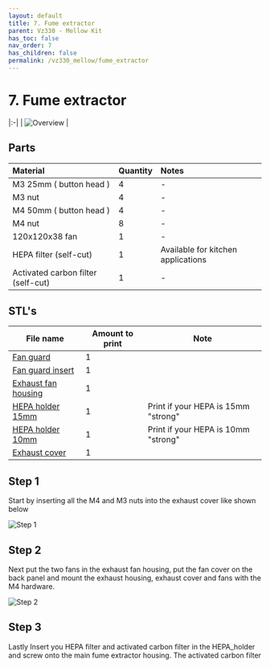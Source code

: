 ```yaml
---
layout: default
title: 7. Fume extractor
parent: Vz330 - Mellow Kit
has_toc: false
nav_order: 7
has_children: false
permalink: /vz330_mellow/fume_extractor
---
```


# 7. Fume extractor

|:-|
| ![Overview](../assets/images/manual/vz330_mellow/fume/overview.png) |

## Parts

| Material                           | Quantity | Notes                              |
|:-----------------------------------|:---------|:-----------------------------------|
| M3 25mm ( button head )            | 4        | -                                  |
| M3 nut                             | 4        | -                                  |
| M4 50mm ( button head )            | 4        | -                                  |
| M4 nut                             | 8        | -                                  |
| 120x120x38 fan                     | 1        | -                                  |
| HEPA filter (self-cut)             | 1        | Available for kitchen applications |
| Activated carbon filter (self-cut) | 1        | -                                  |

## STL's

| File name               | Amount to print | Note                                |
|-------------------------|-----------------|-------------------------------------|
| [Fan guard][]           | 1               |                                     |
| [Fan guard insert][]    | 1               |                                     |
| [Exhaust fan housing][] | 1               |                                     |
| [HEPA holder 15mm][]    | 1               | Print if your HEPA is 15mm "strong" |
| [HEPA holder 10mm][]    | 1               | Print if your HEPA is 10mm "strong" |
| [Exhaust cover][]       | 1               |                                     |

## Step 1

Start by inserting all the M4 and M3 nuts into the exhaust cover like shown below

![Step 1](../assets/images/manual/vz330_mellow/fume/step1.png)

## Step 2

Next put the two fans in the exhaust fan housing, put the fan cover on the back panel and mount the exhaust housing, exhaust cover and fans with the M4 hardware.

![Step 2](../assets/images/manual/vz330_mellow/fume/step2.png)

## Step 3

Lastly Insert you HEPA filter and activated carbon filter in the HEPA_holder and screw onto the main fume extractor housing. The activated carbon filter

[Exhaust cover]: ##
[Exhaust fan housing]: https://github.com/VzBoT3D/VzBoT-Vz330/blob/master/Assemblies%20BOM%20and%20STL/enclosure/Exhaust%20filter%20-%20Fume%20extractor/Exhaust%20filter%20housing/STLs/Exhaust%20fan%20housing.stl
[Fan guard]: https://github.com/VzBoT3D/VzBoT-Vz330/blob/master/Assemblies%20BOM%20and%20STL/enclosure/Exhaust%20filter%20-%20Fume%20extractor/Exhaust%20fan%20guard/Exaust%20fan%20guard%20frame.stl
[Fan guard insert]: https://github.com/VzBoT3D/VzBoT-Vz330/blob/master/Assemblies%20BOM%20and%20STL/enclosure/Exhaust%20filter%20-%20Fume%20extractor/Exhaust%20fan%20guard/Exaust%20fan%20guard%20center%20trim.stl
[HEPA holder 10mm]: https://github.com/VzBoT3D/VzBoT-Vz330/blob/master/Assemblies%20BOM%20and%20STL/enclosure/Exhaust%20filter%20-%20Fume%20extractor/Exhaust%20filter%20housing/STLs/exhaust%20middle%20cover%2010mm%20Hepa%20filter.stl
[HEPA holder 15mm]: https://github.com/VzBoT3D/VzBoT-Vz330/blob/master/Assemblies%20BOM%20and%20STL/enclosure/Exhaust%20filter%20-%20Fume%20extractor/Exhaust%20filter%20housing/STLs/exhaust%20middle%20cover%2015mm%20Hepa%20filter.stl
